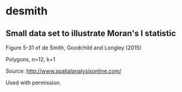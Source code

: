 desmith
=======

Small data set to illustrate Moran's I statistic
------------------------------------------------

Figure 5-31 of de Smith, Goodchild and Longley (2015)

Polygons, n=12, k=1

Source: <http://www.spatialanalysisonline.com/>

Used with permission.
